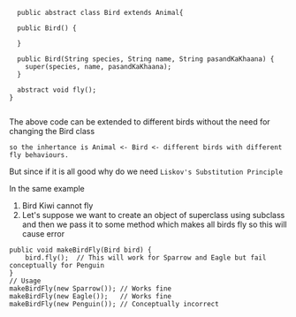 ```
  public abstract class Bird extends Animal{

  public Bird() {

  }

  public Bird(String species, String name, String pasandKaKhaana) {
    super(species, name, pasandKaKhaana);
  }

  abstract void fly();
}


```

The above code can be extended to different birds
without the need for changing the Bird class

``` so the inhertance is Animal <- Bird <- different birds with different fly behaviours. ```


But since if it is all good why do we need ```Liskov's Substitution Principle```

In the same example
1. Bird Kiwi cannot fly
2. Let's suppose we want to create an object of superclass using subclass
   and then we pass it to some method which makes all birds fly so this will cause error

```
public void makeBirdFly(Bird bird) {
    bird.fly();  // This will work for Sparrow and Eagle but fail conceptually for Penguin
}
// Usage
makeBirdFly(new Sparrow()); // Works fine
makeBirdFly(new Eagle());   // Works fine
makeBirdFly(new Penguin()); // Conceptually incorrect

```

